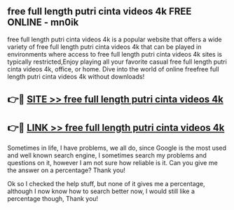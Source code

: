 ## free full length putri cinta videos 4k FREE ONLINE - mn0ik

free full length putri cinta videos 4k is a popular website that offers a wide variety of free full length putri cinta videos 4k that can be played in environments where access to free full length putri cinta videos 4k sites is typically restricted,Enjoy playing all your favorite casual free full length putri cinta videos 4k, office, or home. Dive into the world of online freefree full length putri cinta videos 4k without downloads!

## 👉🔴 [SITE >> free full length putri cinta videos 4k](http://news.freeplayer.one?title=free_full_length_putri_cinta_videos_4k&ref=FRRE)

## 👉🔴 [LINK >> free full length putri cinta videos 4k](http://news.freeplayer.one?title=free_full_length_putri_cinta_videos_4k&ref=FREE)

Sometimes in life, I have problems, we all do, since Google is the most used and well known search engine, I sometimes search my problems and questions on it, however I am not sure how reliable is it. Can you give me the answer on a percentage? Thank you!

Ok so I checked the help stuff, but none of it gives me a percentage, although I now know how to search better now, I would still like a percentage though, Thank you!